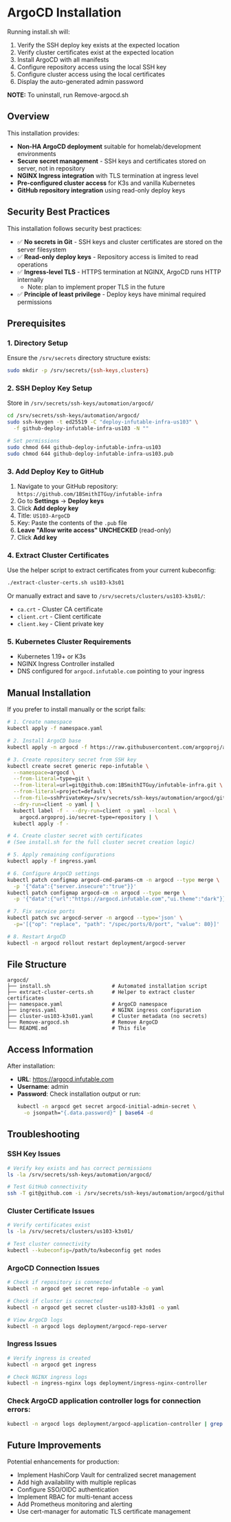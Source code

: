 # ArgoCD Installation

Running install.sh will: 

1. Verify the SSH deploy key exists at the expected location
2. Verify cluster certificates exist at the expected location
3. Install ArgoCD with all manifests
4. Configure repository access using the local SSH key
5. Configure cluster access using the local certificates
6. Display the auto-generated admin password

  **NOTE:** To uninstall, run Remove-argocd.sh

## Overview

This installation provides:
- **Non-HA ArgoCD deployment** suitable for homelab/development environments
- **Secure secret management** - SSH keys and certificates stored on server, not in repository
- **NGINX Ingress integration** with TLS termination at ingress level
- **Pre-configured cluster access** for K3s and vanilla Kubernetes
- **GitHub repository integration** using read-only deploy keys

## Security Best Practices

This installation follows security best practices:
- ✅ **No secrets in Git** - SSH keys and cluster certificates are stored on the server filesystem
- ✅ **Read-only deploy keys** - Repository access is limited to read operations
- ✅ **Ingress-level TLS** - HTTPS termination at NGINX, ArgoCD runs HTTP internally
    - Note: plan to implement proper TLS in the future
- ✅ **Principle of least privilege** - Deploy keys have minimal required permissions

## Prerequisites

### 1. Directory Setup
Ensure the `/srv/secrets` directory structure exists:
```bash
sudo mkdir -p /srv/secrets/{ssh-keys,clusters}
```

### 2. SSH Deploy Key Setup
Store in `/srv/secrets/ssh-keys/automation/argocd/`

```bash
cd /srv/secrets/ssh-keys/automation/argocd/
sudo ssh-keygen -t ed25519 -C "deploy-infutable-infra-us103" \
  -f github-deploy-infutable-infra-us103 -N ""

# Set permissions
sudo chmod 644 github-deploy-infutable-infra-us103
sudo chmod 644 github-deploy-infutable-infra-us103.pub
```

### 3. Add Deploy Key to GitHub

1. Navigate to your GitHub repository: `https://github.com/1BSmithITGuy/infutable-infra`
2. Go to **Settings** → **Deploy keys**
3. Click **Add deploy key**
4. Title: `US103-ArgoCD`
5. Key: Paste the contents of the `.pub` file
6. **Leave "Allow write access" UNCHECKED** (read-only)
7. Click **Add key**

### 4. Extract Cluster Certificates

Use the helper script to extract certificates from your current kubeconfig:
```bash
./extract-cluster-certs.sh us103-k3s01
```

Or manually extract and save to `/srv/secrets/clusters/us103-k3s01/`:
- `ca.crt` - Cluster CA certificate
- `client.crt` - Client certificate
- `client.key` - Client private key

### 5. Kubernetes Cluster Requirements

- Kubernetes 1.19+ or K3s
- NGINX Ingress Controller installed
- DNS configured for `argocd.infutable.com` pointing to your ingress

## Manual Installation

If you prefer to install manually or the script fails:

```bash
# 1. Create namespace
kubectl apply -f namespace.yaml

# 2. Install ArgoCD base
kubectl apply -n argocd -f https://raw.githubusercontent.com/argoproj/argo-cd/stable/manifests/install.yaml

# 3. Create repository secret from SSH key
kubectl create secret generic repo-infutable \
  --namespace=argocd \
  --from-literal=type=git \
  --from-literal=url=git@github.com:1BSmithITGuy/infutable-infra.git \
  --from-literal=project=default \
  --from-file=sshPrivateKey=/srv/secrets/ssh-keys/automation/argocd/github-deploy-infutable-infra-us103 \
  --dry-run=client -o yaml | \
  kubectl label -f - --dry-run=client -o yaml --local \
    argocd.argoproj.io/secret-type=repository | \
  kubectl apply -f -

# 4. Create cluster secret with certificates
# (See install.sh for the full cluster secret creation logic)

# 5. Apply remaining configurations
kubectl apply -f ingress.yaml

# 6. Configure ArgoCD settings
kubectl patch configmap argocd-cmd-params-cm -n argocd --type merge \
  -p '{"data":{"server.insecure":"true"}}'
kubectl patch configmap argocd-cm -n argocd --type merge \
  -p '{"data":{"url":"https://argocd.infutable.com","ui.theme":"dark"}}'

# 7. Fix service ports
kubectl patch svc argocd-server -n argocd --type='json' \
  -p='[{"op": "replace", "path": "/spec/ports/0/port", "value": 80}]'

# 8. Restart ArgoCD
kubectl -n argocd rollout restart deployment/argocd-server
```

## File Structure

```
argocd/
├── install.sh                    # Automated installation script
├── extract-cluster-certs.sh      # Helper to extract cluster certificates
├── namespace.yaml                # ArgoCD namespace
├── ingress.yaml                  # NGINX ingress configuration  
├── cluster-us103-k3s01.yaml      # Cluster metadata (no secrets)
├── Remove-argocd.sh              # Remove ArgoCD
└── README.md                     # This file
```

## Access Information

After installation:
- **URL**: https://argocd.infutable.com
- **Username**: admin
- **Password**: Check installation output or run:
  ```bash
  kubectl -n argocd get secret argocd-initial-admin-secret \
    -o jsonpath="{.data.password}" | base64 -d
  ```

## Troubleshooting

### SSH Key Issues
```bash
# Verify key exists and has correct permissions
ls -la /srv/secrets/ssh-keys/automation/argocd/

# Test GitHub connectivity
ssh -T git@github.com -i /srv/secrets/ssh-keys/automation/argocd/github-deploy-infutable-infra-us103
```

### Cluster Certificate Issues
```bash
# Verify certificates exist
ls -la /srv/secrets/clusters/us103-k3s01/

# Test cluster connectivity
kubectl --kubeconfig=/path/to/kubeconfig get nodes
```

### ArgoCD Connection Issues
```bash
# Check if repository is connected
kubectl -n argocd get secret repo-infutable -o yaml

# Check if cluster is connected
kubectl -n argocd get secret cluster-us103-k3s01 -o yaml

# View ArgoCD logs
kubectl -n argocd logs deployment/argocd-repo-server
```

### Ingress Issues
```bash
# Verify ingress is created
kubectl -n argocd get ingress

# Check NGINX ingress logs
kubectl -n ingress-nginx logs deployment/ingress-nginx-controller
```

### Check ArgoCD application controller logs for connection errors:

```bash
kubectl -n argocd logs deployment/argocd-application-controller | grep -E "(us103-k3s01|BSUS103KM01|error|failed)"
```


## Future Improvements

Potential enhancements for production:
- Implement HashiCorp Vault for centralized secret management
- Add high availability with multiple replicas
- Configure SSO/OIDC authentication
- Implement RBAC for multi-tenant access
- Add Prometheus monitoring and alerting
- Use cert-manager for automatic TLS certificate management